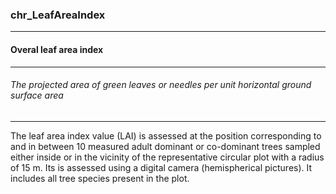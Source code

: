 ### chr_LeafAreaIndex



------
#### Overal leaf area index



------
###### The projected area of green leaves or needles per unit horizontal ground surface area



------
The leaf area index value (LAI) is assessed at the position corresponding to and in between 10 measured adult dominant or co-dominant trees sampled either inside or in the vicinity of the representative circular plot with a radius of 15 m. Its is assessed using a digital camera (hemispherical pictures). It includes all tree species present in the plot.